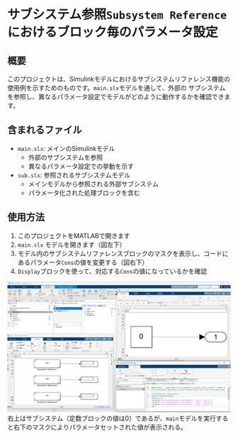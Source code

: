# サブシステム参照`Subsystem Reference`におけるブロック毎のパラメータ設定

## 概要

このプロジェクトは、Simulinkモデルにおけるサブシステムリファレンス機能の使用例を示すためのものです。`main.slx`モデルを通して、外部の
サブシステムを参照し、異なるパラメータ設定でモデルがどのように動作するかを確認できます。

## 含まれるファイル

- `main.slx`: メインのSimulinkモデル
  - 外部のサブシステムを参照
  - 異なるパラメータ設定での挙動を示す
- `sub.slx`: 参照されるサブシステムモデル
  - メインモデルから参照される外部サブシステム
  - パラメータ化された処理ブロックを含む

## 使用方法

1. このプロジェクトをMATLABで開きます
2. `main.slx` モデルを開きます（図左下）
3. モデル内のサブシステムリファレンスブロックのマスクを表示し、コードにあるパラメータ`Cons`の値を変更する（図右下）
4. `Display`ブロックを使って、対応する`Cons`の値になっているかを確認

![alt text](image.png)
右上はサブシステム（定数ブロックの値は0）であるが、`main`モデルを実行すると右下のマスクによりパラメータセットされた値が表示される。